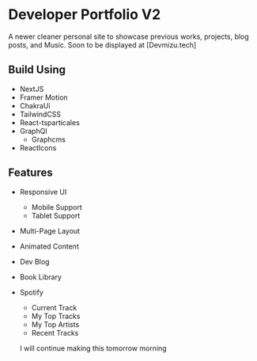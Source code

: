 # Developer Portfolio V2

A newer cleaner personal site to showcase previous works, projects, blog posts, and Music.
Soon to be displayed at [Devmizu.tech]

## Build Using

- NextJS
- Framer Motion
- ChakraUi
- TailwindCSS
- React-tsparticales
- GraphQl
  - Graphcms
- ReactIcons

## Features

- Responsive UI
  - Mobile Support
  - Tablet Support
- Multi-Page Layout
- Animated Content
- Dev Blog
- Book Library
- Spotify

  - Current Track
  - My Top Tracks
  - My Top Artists
  - Recent Tracks

  I will continue making this tomorrow morning
